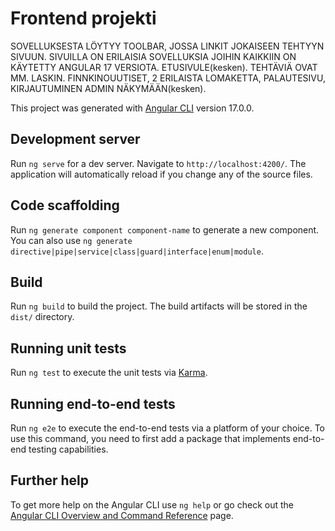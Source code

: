 # Frontend projekti

SOVELLUKSESTA LÖYTYY TOOLBAR, JOSSA LINKIT JOKAISEEN TEHTYYN SIVUUN. SIVUILLA ON ERILAISIA SOVELLUKSIA JOIHIN KAIKKIIN ON KÄYTETTY ANGULAR 17 VERSIOTA. ETUSIVULE(kesken). TEHTÄVIÄ OVAT MM. LASKIN. FINNKINOUUTISET, 2 ERILAISTA LOMAKETTA, PALAUTESIVU, KIRJAUTUMINEN ADMIN NÄKYMÄÄN(kesken).




This project was generated with [Angular CLI](https://github.com/angular/angular-cli) version 17.0.0.

## Development server

Run `ng serve` for a dev server. Navigate to `http://localhost:4200/`. The application will automatically reload if you change any of the source files.

## Code scaffolding

Run `ng generate component component-name` to generate a new component. You can also use `ng generate directive|pipe|service|class|guard|interface|enum|module`.

## Build

Run `ng build` to build the project. The build artifacts will be stored in the `dist/` directory.

## Running unit tests

Run `ng test` to execute the unit tests via [Karma](https://karma-runner.github.io).

## Running end-to-end tests

Run `ng e2e` to execute the end-to-end tests via a platform of your choice. To use this command, you need to first add a package that implements end-to-end testing capabilities.

## Further help

To get more help on the Angular CLI use `ng help` or go check out the [Angular CLI Overview and Command Reference](https://angular.io/cli) page.
